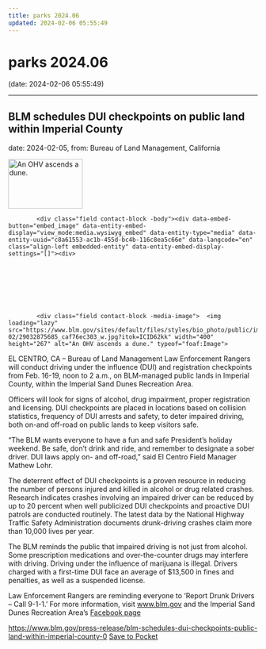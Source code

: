 ```yaml
---
title: parks 2024.06
updated: 2024-02-06 05:55:49
---
```


# parks 2024.06

(date: 2024-02-06 05:55:49)

---

## BLM schedules DUI checkpoints on public land within Imperial County

date: 2024-02-05, from: Bureau of Land Management, California

<div class="field contact-block -teaser-image">  <img loading="lazy" src="https://www.blm.gov/sites/default/files/styles/teaser/public/images/2024-02/29032875685_caf76ec303_w.jpg?h=a61266fd&itok=Zn-wxPWn" width="150" height="100" alt="An OHV ascends a dune." typeof="foaf:Image">


</div>
      




  

            <div class="field contact-block -body"><div data-embed-button="embed_image" data-entity-embed-display="view_mode:media.wysiwyg_embed" data-entity-type="media" data-entity-uuid="c8a61553-ac1b-455d-bc4b-116c8ea5c66e" data-langcode="en" class="align-left embedded-entity" data-entity-embed-display-settings="[]"><div>
  
  




  

            <div class="field contact-block -media-image">  <img loading="lazy" src="https://www.blm.gov/sites/default/files/styles/bio_photo/public/images/2024-02/29032875685_caf76ec303_w.jpg?itok=ICID62kk" width="400" height="267" alt="An OHV ascends a dune." typeof="foaf:Image">


</div>
      
</div>
</div>


<p>EL CENTRO, CA – Bureau of Land Management Law Enforcement Rangers will conduct driving under the influence (DUI) and registration checkpoints from Feb. 16-19, noon to 2 a.m., on BLM-managed public lands in Imperial County, within the Imperial Sand Dunes Recreation Area.</p>

<p>Officers will look for signs of alcohol, drug impairment, proper registration and licensing. DUI checkpoints are placed in locations based on collision statistics, frequency of DUI arrests and safety, to deter impaired driving, both on-and off-road on public lands to keep visitors safe.</p>

<p>“The BLM wants everyone to have a fun and safe President’s holiday weekend. Be safe, don’t drink and ride, and remember to designate a sober driver. DUI laws apply on- and off-road,” said El Centro Field Manager Mathew Lohr.</p>

<p>The deterrent effect of DUI checkpoints is a proven resource in reducing the number of persons injured and killed in alcohol or drug related crashes.  Research indicates crashes involving an impaired driver can be reduced by up to 20 percent when well publicized DUI checkpoints and proactive DUI patrols are conducted routinely. The latest data by the National Highway Traffic Safety Administration documents drunk-driving crashes claim more than 10,000 lives per year.</p>

<p>The BLM reminds the public that impaired driving is not just from alcohol. Some prescription medications and over-the-counter drugs may interfere with driving. Driving under the influence of marijuana is illegal. Drivers charged with a first-time DUI face an average of $13,500 in fines and penalties, as well as a suspended license.</p>

<p>Law Enforcement Rangers are reminding everyone to ‘Report Drunk Drivers – Call 9-1-1.’ For more information, visit <a href="http://www.blm.gov/">www.blm.gov</a> and the Imperial Sand Dunes Recreation Area’s <a href="http://www.facebook.com/BLMImperialSandDunes" target="_blank">Facebook page</a></p>
</div>

<span class="feed-item-link">
<a href="https://www.blm.gov/press-release/blm-schedules-dui-checkpoints-public-land-within-imperial-county-0">https://www.blm.gov/press-release/blm-schedules-dui-checkpoints-public-land-within-imperial-county-0</a> <a href="https://getpocket.com/save" class="pocket-btn" data-lang="en" data-save-url="https://www.blm.gov/press-release/blm-schedules-dui-checkpoints-public-land-within-imperial-county-0">Save to Pocket</a>
</span>



<script type="text/javascript">!function(d,i){if(!d.getElementById(i)){var j=d.createElement("script");j.id=i;j.src="https://widgets.getpocket.com/v1/j/btn.js?v=1";var w=d.getElementById(i);d.body.appendChild(j);}}(document,"pocket-btn-js");</script>

